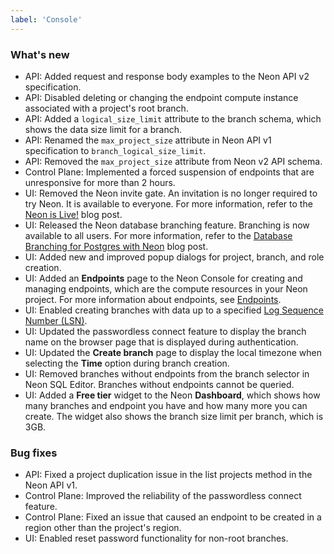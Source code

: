 ```yaml
---
label: 'Console'
---
```


### What's new

- API: Added request and response body examples to the Neon API v2 specification.
- API: Disabled deleting or changing the endpoint compute instance associated with a project's root branch.
- API: Added a `logical_size_limit` attribute to the branch schema, which shows the data size limit for a branch.
- API: Renamed the `max_project_size` attribute in Neon API v1 specification to `branch_logical_size_limit`.
- API: Removed the `max_project_size` attribute from Neon v2 API schema.
- Control Plane: Implemented a forced suspension of endpoints that are unresponsive for
more than 2 hours.
- UI: Removed the Neon invite gate. An invitation is no longer required to try Neon. It is available to everyone. For more information, refer to the [Neon is Live!](https://neon.tech/blog/neon-serverless-postgres-is-live/) blog post.
- UI: Released the Neon database branching feature. Branching is now available to all users. For more information, refer to the [Database Branching for Postgres with Neon](https://neon.tech/blog/database-branching-for-postgres-with-neon/) blog post.
- UI: Added new and improved popup dialogs for project, branch, and role creation.
- UI: Added an **Endpoints** page to the Neon Console for creating and managing endpoints, which are the compute resources in your Neon project. For more information about endpoints, see [Endpoints](https://neon.tech/docs/manage/endpoints/).
- UI: Enabled creating branches with data up to a specified [Log Sequence Number (LSN)](https://neon.tech/docs/reference/glossary/#lsn).
- UI: Updated the passwordless connect feature to display the branch name on the browser page that is displayed during authentication.
- UI: Updated the **Create branch** page to display the local timezone when selecting the **Time** option during branch creation.
- UI: Removed branches without endpoints from the branch selector in Neon SQL Editor. Branches without endpoints cannot be queried.
- UI: Added a **Free tier** widget to the Neon **Dashboard**, which shows how many branches and endpoint you have and how many more you can create. The widget also shows the branch size limit per branch, which is 3GB.

### Bug fixes

- API: Fixed a project duplication issue in the list projects method in the Neon API v1.
- Control Plane: Improved the reliability of the passwordless connect feature.
- Control Plane: Fixed an issue that caused an endpoint to be created in a region other than the project's region.
- UI: Enabled reset password functionality for non-root branches.
